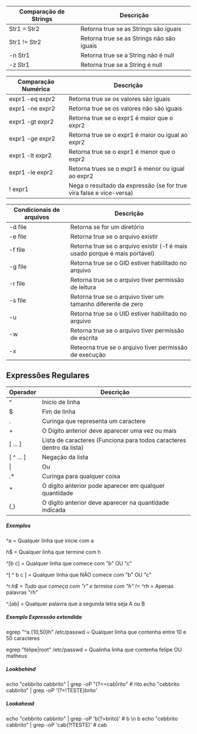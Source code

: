 | Comparação de Strings | Descrição                                 |
| --------------------- | ----------------------------------------- |
| Str1 = Str2           | Retorna true se as Strings são iguais     |
| Str1 != Str2          | Retorna true se as Strings não são iguais |
| -n Str1               | Retorna true se a String não é null       |
| -z Str1               | Retorna true se a String é null           |

| Comparação Numérica | Descrição                                                    |
| ------------------- | ------------------------------------------------------------ |
| expr1 -eq expr2     | Retorna true se os valores são iguais                        |
| expr1 -ne expr2     | Retorna true se os valores não são iguais                    |
| expr1 -gt expr2     | Retorna true se o expr1 é maior que o expr2                  |
| expr1 -ge expr2     | Retorna true se o expr1 é maior ou igual ao expr2            |
| expr1 -lt expr2     | Retorna true se o expr1 é menor que o expr2                  |
| expr1 -le expr2     | Retorna trues se o expr1 é menor ou igual ao expr2           |
| ! expr1             | Nega o resultado da expressão (se for true vira false e vice-versa) |

| Condicionais de arquivos | Descrição                                                    |
| ------------------------ | ------------------------------------------------------------ |
| -d file                  | Retorna se for um diretório                                  |
| -e file                  | Retorna true se o arquivo existir                            |
| -f file                  | Retorna true se o arquivo existir (-f é mais usado porque é mais portável) |
| -g file                  | Retorna true se o GID estiver habilitado no arquivo          |
| -r file                  | Retorna true se o arquivo tiver permissão de leitura         |
| -s file                  | Retorna true se o arquivo tiver um tamanho diferente de zero |
| -u                       | Retorna true se o UID estiver habilitado no arquivo          |
| -w                       | Retorna true se o arquivo tiver permissão de escrita         |
| -x                       | Reteorna true se o arquivo tiver permissão de execução       |



## Expressões Regulares

| Operador  | Descrição                                                    |
| --------- | ------------------------------------------------------------ |
| ^         | Inicio de linha                                              |
| $         | Fim de linha                                                 |
| .         | Curinga que representa um caractere                          |
| +         | O Dígito anterior deve aparecer uma vez ou mais              |
| [ ... ]   | Lista de caracteres (Funciona para todos caracteres dentro da lista) |
| [ ^ ... ] | Negação da lista                                             |
| \|        | Ou                                                           |
| .*        | Curinga para qualquer coisa                                  |
| *         | O digito anterior pode aparecer em qualquer quantidade       |
| {,}       | O digito anterior deve aparecer na quantidade indicada       |

##### Exemplos

^a = Qualquer linha que inicie com a

h$ = Qualquer linha que termine com h

^[b c] = Qualquer linha que comece com "b" OU "c"

^[ ^ b c ] = Qualquer linha que NÃO comece com "b" OU "c"

^r.*h$ = Tudo que começa com "r" e termina com "h"  *!=* ^rh* = Apenas palavras "rh" 

^.[ab] = Qualquer palavra que a segunda letra seja A ou B



##### Exemplo Expressão extendida

egrep "^a.{10,50}h" /etc/passwd = Qualquer linha que contenha entre 10 e 50 caracteres

egrep "felipe|root" /etc/passwd = Qualinha linha que contenha felipe OU matheus



##### Lookbehind
echo "cebbrito cabbrito" | grep -oP "(?<=cab)rito" # rito
echo "cebbrito cabbrito" | grep -oP '(?<!TESTE)brito'

##### Lookahead
echo "cebbrito cabbrito" | grep -oP 'b(?=brito)'    # b \n b
echo "cebbrito cabbrito" | grep -oP 'cab(?!TESTE)'    # cab
